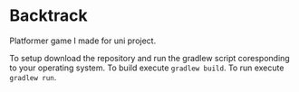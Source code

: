 # Backtrack

Platformer game I made for uni project.

To setup download the repository and run the gradlew script coresponding to your operating system.
To build execute `gradlew build`.
To run execute `gradlew run`.
